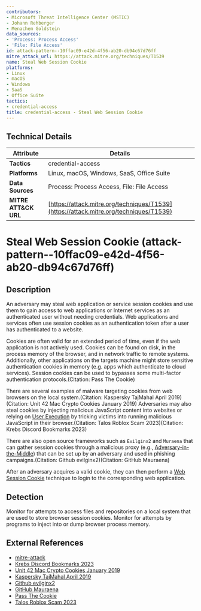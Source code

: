 ```yaml
---
contributors:
- Microsoft Threat Intelligence Center (MSTIC)
- Johann Rehberger
- Menachem Goldstein
data_sources:
- 'Process: Process Access'
- 'File: File Access'
id: attack-pattern--10ffac09-e42d-4f56-ab20-db94c67d76ff
mitre_attack_url: https://attack.mitre.org/techniques/T1539
name: Steal Web Session Cookie
platforms:
- Linux
- macOS
- Windows
- SaaS
- Office Suite
tactics:
- credential-access
title: credential-access - Steal Web Session Cookie
---
```


## Technical Details

| Attribute | Details |
|-----------|----------|
| **Tactics** | credential-access |
| **Platforms** | Linux, macOS, Windows, SaaS, Office Suite |
| **Data Sources** | Process: Process Access, File: File Access |
| **MITRE ATT&CK URL** | [https://attack.mitre.org/techniques/T1539](https://attack.mitre.org/techniques/T1539) |

# Steal Web Session Cookie (attack-pattern--10ffac09-e42d-4f56-ab20-db94c67d76ff)

## Description
An adversary may steal web application or service session cookies and use them to gain access to web applications or Internet services as an authenticated user without needing credentials. Web applications and services often use session cookies as an authentication token after a user has authenticated to a website.

Cookies are often valid for an extended period of time, even if the web application is not actively used. Cookies can be found on disk, in the process memory of the browser, and in network traffic to remote systems. Additionally, other applications on the targets machine might store sensitive authentication cookies in memory (e.g. apps which authenticate to cloud services). Session cookies can be used to bypasses some multi-factor authentication protocols.(Citation: Pass The Cookie)

There are several examples of malware targeting cookies from web browsers on the local system.(Citation: Kaspersky TajMahal April 2019)(Citation: Unit 42 Mac Crypto Cookies January 2019) Adversaries may also steal cookies by injecting malicious JavaScript content into websites or relying on [User Execution](https://attack.mitre.org/techniques/T1204) by tricking victims into running malicious JavaScript in their browser.(Citation: Talos Roblox Scam 2023)(Citation: Krebs Discord Bookmarks 2023)

There are also open source frameworks such as `Evilginx2` and `Muraena` that can gather session cookies through a malicious proxy (e.g., [Adversary-in-the-Middle](https://attack.mitre.org/techniques/T1557)) that can be set up by an adversary and used in phishing campaigns.(Citation: Github evilginx2)(Citation: GitHub Mauraena)

After an adversary acquires a valid cookie, they can then perform a [Web Session Cookie](https://attack.mitre.org/techniques/T1550/004) technique to login to the corresponding web application.

## Detection
Monitor for attempts to access files and repositories on a local system that are used to store browser session cookies. Monitor for attempts by programs to inject into or dump browser process memory.

## External References
- [mitre-attack](https://attack.mitre.org/techniques/T1539)
- [Krebs Discord Bookmarks 2023](https://krebsonsecurity.com/2023/05/discord-admins-hacked-by-malicious-bookmarks/)
- [Unit 42 Mac Crypto Cookies January 2019](https://unit42.paloaltonetworks.com/mac-malware-steals-cryptocurrency-exchanges-cookies/)
- [Kaspersky TajMahal April 2019](https://securelist.com/project-tajmahal/90240/)
- [Github evilginx2](https://github.com/kgretzky/evilginx2)
- [GitHub Mauraena](https://github.com/muraenateam/muraena)
- [Pass The Cookie](https://wunderwuzzi23.github.io/blog/passthecookie.html)
- [Talos Roblox Scam 2023](https://blog.talosintelligence.com/roblox-scam-overview/)
